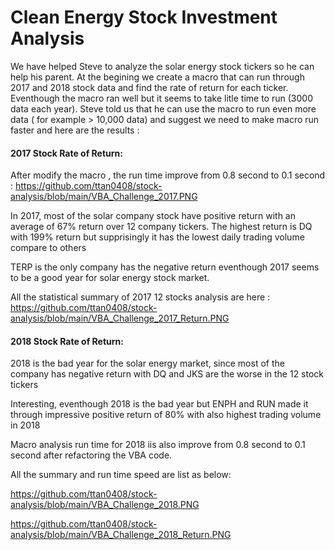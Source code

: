 # Clean Energy Stock Investment Analysis

We have helped Steve to analyze the solar energy stock tickers so he can help his parent. At the begining we create a macro that can run through 2017 and 2018 stock data and find the rate of return for each ticker. Eventhough the macro ran well but it seems to take litle time to run (3000 data each year).  Steve told us that he can use the macro to run even more data ( for example > 10,000 data) and suggest we need to make macro run faster and here are the results :

#### 2017 Stock Rate of Return:
   After modify the macro , the run time improve from  0.8 second to 0.1 second  : https://github.com/ttan0408/stock-analysis/blob/main/VBA_Challenge_2017.PNG
   
   In 2017, most of the solar company stock have positive return with an average of 67% return over 12 company tickers. The highest return is DQ with 199% return but              supprisingly it has the lowest daily trading volume compare to others
   
   TERP is the only company has the negative return eventhough 2017 seems to be a good year for solar energy stock market.
   
   All the statistical summary of 2017 12 stocks analysis are here :  https://github.com/ttan0408/stock-analysis/blob/main/VBA_Challenge_2017_Return.PNG

#### 2018 Stock Rate of Return:

  2018 is the bad year for the solar energy market, since most of the company has negative return with DQ and JKS are the worse in the 12 stock tickers
  
  Interesting, eventhough 2018 is the bad year but ENPH and RUN made it through impressive positive return of 80% with also highest trading volume in 2018
  
  Macro analysis run time for 2018 iis also improve from 0.8 second to 0.1 second after refactoring the VBA code.
  
  All the summary and run time speed are list as below:
  
  https://github.com/ttan0408/stock-analysis/blob/main/VBA_Challenge_2018.PNG
  
  https://github.com/ttan0408/stock-analysis/blob/main/VBA_Challenge_2018_Return.PNG
  
  
  
  
